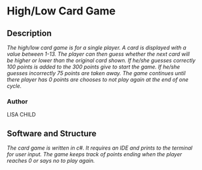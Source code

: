 # High/Low Card Game

## Description
*The high/low card game is for a single player. A card is displayed with a value
between 1-13. The player can then guess whether the next card will be higher or
lower than the original card shown. If he/she guesses correctly 100 points is added
to the 300 points give to start the game. If he/she guesses incorrectly 75 points are 
taken away. The game continues until there player has 0 points are chooses to not play
again at the end of one cycle.*

### Author
LISA CHILD

## Software and Structure
*The card game is written in c#. It requires an IDE and prints to the terminal for user
input. The game keeps track of points ending when the player reaches 0 or says no to play again.*
